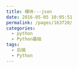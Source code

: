 ```yaml
---
title: 模块---json
date: 2016-05-05 10:05:51
permalink: /pages/163f20/
categories:
  - python
  - Python基础
tags:
  - 后端
  - Python
---
```

